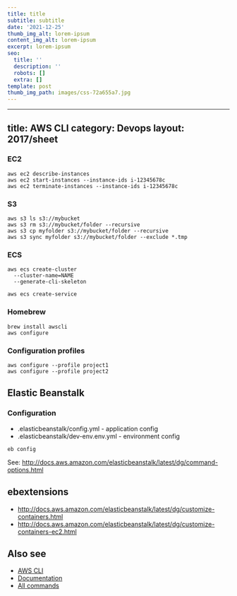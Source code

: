```yaml
---
title: title
subtitle: subtitle
date: '2021-12-25'
thumb_img_alt: lorem-ipsum
content_img_alt: lorem-ipsum
excerpt: lorem-ipsum
seo:
  title: ''
  description: ''
  robots: []
  extra: []
template: post
thumb_img_path: images/css-72a655a7.jpg
---
```

---
title: AWS CLI
category: Devops
layout: 2017/sheet
---

### EC2

```
aws ec2 describe-instances
aws ec2 start-instances --instance-ids i-12345678c
aws ec2 terminate-instances --instance-ids i-12345678c
```

### S3

```
aws s3 ls s3://mybucket
aws s3 rm s3://mybucket/folder --recursive
aws s3 cp myfolder s3://mybucket/folder --recursive
aws s3 sync myfolder s3://mybucket/folder --exclude *.tmp
```

### ECS

```
aws ecs create-cluster
  --cluster-name=NAME
  --generate-cli-skeleton

aws ecs create-service
```

### Homebrew

```
brew install awscli
aws configure
```

### Configuration profiles

```
aws configure --profile project1
aws configure --profile project2
```

## Elastic Beanstalk

### Configuration

- .elasticbeanstalk/config.yml - application config
- .elasticbeanstalk/dev-env.env.yml - environment config

```
eb config
```

See: <http://docs.aws.amazon.com/elasticbeanstalk/latest/dg/command-options.html>

## ebextensions

- <http://docs.aws.amazon.com/elasticbeanstalk/latest/dg/customize-containers.html>
- <http://docs.aws.amazon.com/elasticbeanstalk/latest/dg/customize-containers-ec2.html>

## Also see

- [AWS CLI](https://aws.amazon.com/cli/)
- [Documentation](http://docs.aws.amazon.com/cli/latest/userguide/cli-chap-welcome.html)
- [All commands](http://docs.aws.amazon.com/cli/latest/reference/#available-services)
